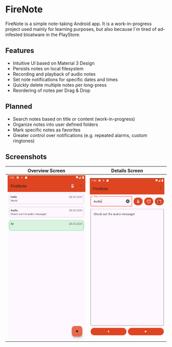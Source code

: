 # FireNote

FireNote is a simple note-taking Android app. It is a work-in-progress project used mainly for learning purposes,
but also because I´m tired of ad-infested bloatware in the PlayStore.

## Features

* Intuitive UI based on Material 3 Design
* Persists notes on local filesystem
* Recording and playback of audio notes
* Set note notifications for specific dates and times
* Quickly delete multiple notes per long-press
* Reordering of notes per Drag & Drop

## Planned

* Search notes based on title or content (work-in-progress)
* Organize notes into user defined folders
* Mark specific notes as favorites
* Greater control over notifications (e.g. repeated alarms, custom ringtones)

## Screenshots

| Overview Screen                                            | Details Screen                                           |
|------------------------------------------------------------|----------------------------------------------------------|
| ![Overview Screen](./docs/images/note_overview_screen.png) | ![Details Screen](./docs/images/note_details_screen.png) |
